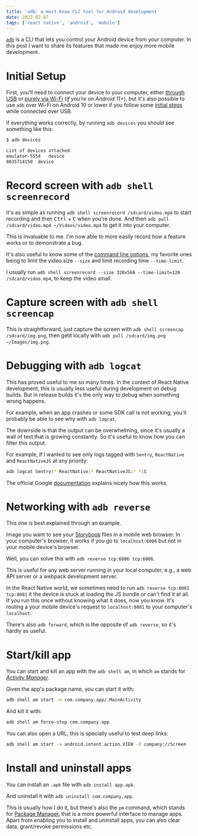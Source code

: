 ```yaml
---
title: 'adb: a must-know CLI tool for Android development'
date: 2022-02-07
tags: ['react native', 'android', 'mobile']
---
```


[`adb`](https://developer.android.com/studio/command-line/adb) is a CLI that
lets you control your Android device from your computer. In this post I want to
share its features that made me enjoy more mobile development.

<!-- more -->

# Initial Setup

First, you'll need to connect your device to your computer, either [through
USB](https://developer.android.com/studio/command-line/adb#Enabling) or [purely
via
Wi-Fi](https://developer.android.com/studio/command-line/adb#connect-to-a-device-over-wi-fi-android-11+)
(*if you're on Android 11+*), but it's also possible to use `adb` over Wi-Fi on
Android 10 or lower if you follow some [initial
steps](https://developer.android.com/studio/command-line/adb#wireless) while
connected over USB.

If everything works correctly, by running `adb devices` you should see
something like this:

```sh
$ adb devices

List of devices attached
emulator-5554	device
0035714150	device
```

# Record screen with `adb shell screenrecord`

It's as simple as running `adb shell screenrecord /sdcard/video.mp4` to start
recording and then <kbd>Ctrl</kbd> + <kbd>C</kbd> when you're done. And then
`adb pull /sdcard/video.mp4 ~/Videos/video.mp4` to get it into your computer.

This is invaluable to me. I'm now able to more easily record how a feature
works or to demonstrate a bug.

It's also useful to know some of the [command line
options](https://developer.android.com/studio/command-line/adb#screenrecord),
my favorite ones being to limit the video size `--size` and limit recording
time `--time-limit`.

I usually run `adb shell screenrecord --size 320x568 --time-limit=120
/sdcard/video.mp4`, to keep the video small.

# Capture screen with `adb shell screencap`

This is straightforward, just capture the screen with `adb shell screencap
/sdcard/img.png`, then getit locally with `adb pull /sdcard/img.png
~/Images/img.png`.

# Debugging with `adb logcat`

This has proved useful to me so many times. In the context of React Native
development, this is usually less useful during development on debug builds.
But in release builds it's the only way to debug when something wrong happens.

For example, when an app crashes or some SDK call is not working, you'll
probably be able to see why with `adb logcat`.

The downside is that the output can be overwhelming, since it's usually a wall
of text that is growing constantly. So it's useful to know how you can filter
this
output.

For example, if I wanted to see only logs tagged with `Sentry`, `ReactNative`
and `ReactNativeJS` at any priority:

```sh
adb logcat Sentry:* ReactNative:* ReactNativeJS:* *:S
```

The official Google
[documentation](https://developer.android.com/studio/command-line/logcat#filteringOutput)
explains nicely how this works.

# Networking with `adb reverse`

This one is best explained through an example.

Image you want to see your [Storybook](https://storybook.js.org/) files in a
mobile web browser. In your computer's browser, it works if you go to
`localhost:6006` but not in your mobile device's browser.

Well, you can solve this with `adb reverse tcp:6006 tcp:6006`.

This is useful for any web server running in your local computer, e.g., a web
API server or a webpack development server.

In the React Native world, we sometimes need to run `adb reverse tcp:8081
tcp:8081` it the device is stuck at loading the JS bundle or can't find it at
all. If you run this once without knowing what it does, now you know. It's
routing a your mobile device's request to `localhost:8081` to your computer's
`localhost`.

There's also `adb forward`, which is the opposite of `adb reverse`, so it's
hardly as useful.

# Start/kill app

You can start and kill an app with the `adb shell am`, in which `am` stands for
[*Activity Manager*](https://developer.android.com/studio/command-line/adb#am).

Given the app's package name, you can start it with:

```sh
adb shell am start -n com.company.app/.MainActivity
```

And kill it with:

```sh
adb shell am force-stop com.company.app
```

You can also open a URL, this is specially useful to test deep links:

```sh
adb shell am start -a android.intent.action.VIEW -d company://Screen
```

# Install and uninstall apps

You can install an `.apk` file with `adb install app.apk`.

And uninstall it with `adb uninstall com.company.app`.

This is usually how I do it, but there's also the `pm` command, which stands
for [Package
Manager](https://developer.android.com/studio/command-line/adb#pm), that is a
more powerful interface to manage apps. Apart from enabling you to install and
uninstall apps, you can also clear data, grant/revoke permissions etc.
